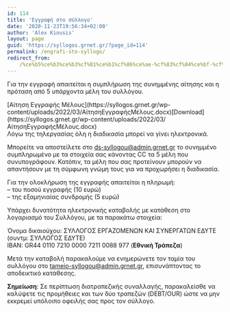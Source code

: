 ```yaml
---
id: 114
title: 'Εγγραφή στο σύλλογο'
date: '2020-11-23T19:56:34+02:00'
author: 'Alex Kiousis'
layout: page
guid: 'https://syllogos.grnet.gr/?page_id=114'
permalink: /engrafi-sto-syllogo/
redirect_from:
    /%ce%b5%ce%b3%ce%b3%cf%81%ce%b1%cf%86%ce%ae-%cf%83%cf%84%ce%bf-%cf%83%cf%8d%ce%bb%ce%bb%ce%bf%ce%b3%ce%bf/
---
```


Για την εγγραφή απαιτείται η συμπλήρωση της συνημμένης αίτησης και η πρόταση από 5 υπάρχοντα μέλη του συλλόγου.

<div class="wp-block-file">[Αίτηση Εγγραφής Μέλους](https://syllogos.grnet.gr/wp-content/uploads/2022/03/ΑίτησηΕγγραφήςΜέλους.docx)[Download](https://syllogos.grnet.gr/wp-content/uploads/2022/03/ΑίτησηΕγγραφήςΜέλους.docx)</div><div class="wp-block-group"><div class="wp-block-group__inner-container">Λόγω της τηλεργασίας όλη η διαδικασία μπορεί να γίνει ηλεκτρονικά.  
  
Μπορείτε να αποστείλετε στο <ds-syllogou@admin.grnet.gr> το συνημμένο συμπληρωμένο με τα στοιχεία σας κάνοντας CC τα 5 μέλη που συνυπογράφουν. Κατόπιν, τα μέλη που σας προτείνουν μπορούν να απαντήσουν με τη σύμφωνη γνώμη τους για να προχωρήσει η διαδικασία.  
  
Για την ολοκλήρωση της εγγραφής απαιτείται η πληρωμή:  
– του ποσού εγγραφής (10 ευρώ)  
– της εξαμηνιαίας συνδρομής (5 ευρώ)  
  
Υπάρχει δυνατότητα ηλεκτρονικής καταβολής με κατάθεση στο λογαριασμό του Συλλόγου, με τα παρακάτω στοιχεία:  
  
Όνομα δικαιούχου: ΣΥΛΛΟΓΟΣ ΕΡΓΑΖΟΜΕΝΩΝ ΚΑΙ ΣΥΝΕΡΓΑΤΩΝ ΕΔΥΤΕ (συντμ: ΣΥΛΛΟΓΟΣ ΕΔΥΤΕ)  
ΙΒΑΝ: GR44 0110 7210 0000 7211 0088 977 (**Εθνική Τράπεζα**)

Μετά την καταβολή παρακαλούμε να ενημερώνετε τον ταμία του συλλόγου στο <tameio-syllogou@admin.grnet.gr>, επισυνάπτοντας το αποδεικτικό κατάθεσης.

**Σημείωση**: Σε περίπτωση διατραπεζικής συναλλαγής, παρακαλείσθε να καλύψετε τις προμήθειες και των δύο τραπεζών (DEBT/OUR) ώστε να μην εκκρεμεί υπόλοιπο οφειλής σας προς τον σύλλογο.

</div></div>
